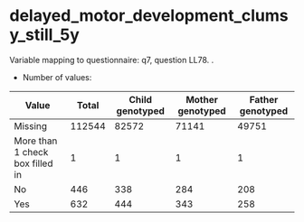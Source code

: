 # delayed_motor_development_clumsy_still_5y
Variable mapping to questionnaire: q7, question LL78.
.
- Number of values:

| Value | Total | Child genotyped | Mother genotyped | Father genotyped |
| ----- | ----- | --------------- | ---------------- | ---------------- |
| Missing | 112544 | 82572 | 71141 | 49751 |
| More than 1 check box filled in | 1 | 1 | 1 |1 |
| No | 446 | 338 | 284 |208 |
| Yes | 632 | 444 | 343 |258 |



